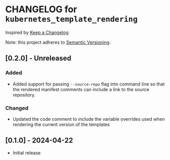 # CHANGELOG for `kubernetes_template_rendering`

Inspired by [Keep a Changelog](https://keepachangelog.com/en/1.0.0/).

Note: this project adheres to [Semantic Versioning](https://semver.org/spec/v2.0.0.html).

## [0.2.0] - Unreleased
### Added
- Added support for passing `--source-repo` flag into command line so that the rendered manifest comments can include a link to the source repository.

### Changed
- Updated the code comment to include the variable overrides used when rendering the current version of the templates

## [0.1.0] - 2024-04-22

- Initial release
